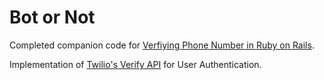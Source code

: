 # Bot or Not

Completed companion code for [Verfiying Phone Number in Ruby on Rails](https://www.twilio.com/blog/verifying-phone-numbers-ruby-rails-twilio-verify-api).

Implementation of [Twilio's Verify API](https://www.twilio.com/verify) for User Authentication.



